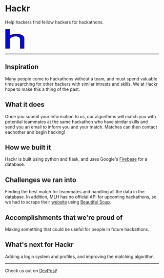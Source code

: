 # Hackr
Help hackers find fellow hackers for hackathons.

![Hackr](static/hackr.png)

---

## Inspiration
Many people come to hackathons without a team, 
and must spend valuable time searching for other hackers with similar intrests and skills.
We at Hackr hope to make this a thing of the past.

## What it does
Once you submit your information to us, 
our algorithms will match you with potential teammates at the same hackathon who have similar skills and send you an email to inform you and your match.
Matches can then contact eachother and begin hacking!

## How we built it
Hackr is built using python and flask, and uses Google's [Firebase](https://firebase.google.com/) for a database.

## Challenges we ran into
Finding the best match for teammates and handling all the data in the database.
In addition, MLH has no official API for upcoming hackathons, so we had to scrape their [website](https://mlh.io/seasons/na-2017/events) using [Beautiful Soup](https://www.crummy.com/software/BeautifulSoup/).

## Accomplishments that we're proud of
Making something that could be useful for people in future hackathons.

## What's next for Hackr
Adding a login system and profiles, and improving the matching algorithm.

---

Check us out on [DevPost](http://devpost.com/software/hackr-57zcwj)!